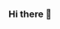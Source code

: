 ### Hi there 👋

<!--
**LonelyTangzz/LonelyTangzz** is a ✨ _special_ ✨ repository because its `README.md` (this file) appears on your GitHub profile.

![pc](https://github.com/LonelyTangzz/LonelyTangzz/blob/main/pc.gif)

- 🔭 I’m currently working on ...
- 🌱 I’m currently learning ...
- 👯 I’m looking to collaborate on ...
- 🤔 I’m looking for help with ...
- 💬 Ask me about ...
- 📫 How to reach me: ...
- 😄 Pronouns: ...
- ⚡ Fun fact: ...
-->
